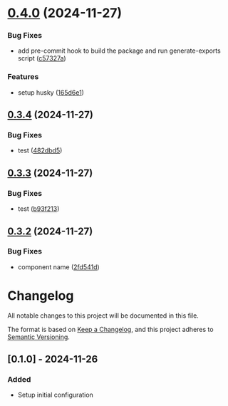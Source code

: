# [0.4.0](https://github.com/chingu-x/chingu-dashboard-components/compare/v0.3.4...v0.4.0) (2024-11-27)


### Bug Fixes

* add pre-commit hook to build the package and run generate-exports script ([c57327a](https://github.com/chingu-x/chingu-dashboard-components/commit/c57327a5e2455832f251327f49d7b3abae9e93b9))


### Features

* setup husky ([165d6e1](https://github.com/chingu-x/chingu-dashboard-components/commit/165d6e1e435e525136fa1e5eea6f9e03a54f2de4))

## [0.3.4](https://github.com/chingu-x/chingu-dashboard-components/compare/v0.3.3...v0.3.4) (2024-11-27)


### Bug Fixes

* test ([482dbd5](https://github.com/chingu-x/chingu-dashboard-components/commit/482dbd5b5e6f753799e58cd1de9700387fd354b1))

## [0.3.3](https://github.com/chingu-x/chingu-dashboard-components/compare/v0.3.2...v0.3.3) (2024-11-27)


### Bug Fixes

* test ([b93f213](https://github.com/chingu-x/chingu-dashboard-components/commit/b93f2135edb72e95cbe33d5ed7b76a820aa8d7cf))

## [0.3.2](https://github.com/chingu-x/chingu-dashboard-components/compare/v0.3.1...v0.3.2) (2024-11-27)


### Bug Fixes

* component name ([2fd541d](https://github.com/chingu-x/chingu-dashboard-components/commit/2fd541dfa715d06218d59110954d5cf574ee66c8))

# Changelog

All notable changes to this project will be documented in this file.

The format is based on [Keep a Changelog](https://keepachangelog.com/en/1.0.0/),
and this project adheres to [Semantic Versioning](https://semver.org/).

## [0.1.0] - 2024-11-26

### Added
- Setup initial configuration
